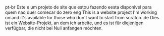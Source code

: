 pt-br
Este e um projeto de site que estou fazendo eesta disponivel para quem nao quer comecar do zero
eng
This is a website project I'm working on and it's available for those who don't want to start from scratch.
de
Dies ist ein Website-Projekt, an dem ich arbeite, und es ist für diejenigen verfügbar, die nicht bei Null anfangen möchten.
